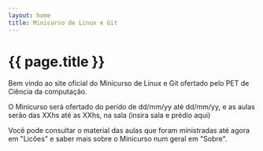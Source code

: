 ```yaml
--- 
layout: home
title: Minicurso de Linux e Git
---
```




# {{ page.title }}

Bem vindo ao site oficial do Minicurso de Linux e Git ofertado pelo PET de Ciência da computação.

O Minicurso será ofertado do perído de dd/mm/yy até dd/mm/yy, e as aulas serão das XXhs até as XXhs, na sala (insira sala e prédio aqui)

Você pode consultar o material das aulas que foram ministradas até agora em "Licões" e saber mais sobre o Minicurso num geral em "Sobre".